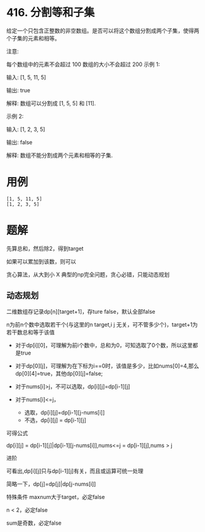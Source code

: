 # 416. 分割等和子集
给定一个只包含正整数的非空数组。是否可以将这个数组分割成两个子集，使得两个子集的元素和相等。

注意:

每个数组中的元素不会超过 100
数组的大小不会超过 200
示例 1:

输入: [1, 5, 11, 5]

输出: true

解释: 数组可以分割成 [1, 5, 5] 和 [11].
 

示例 2:

输入: [1, 2, 3, 5]

输出: false

解释: 数组不能分割成两个元素和相等的子集.

# 用例
```
[1, 5, 11, 5]
[1, 2, 3, 5]
```


# 题解

先算总和，然后除2，得到target

如果可以累加到该数，则可以

贪心算法，从大到小
X 典型的np完全问题，贪心必错，只能动态规划

## 动态规划

二维数组存记录dp[n][target+1]，存ture false，默认全部false

n为前n个数中选取若干个(与这里的n target,i j 无关，可不管多少个)，target+1为若干数总和等于该值

- 对于dp[i][0]，可理解为前i个数中，总和为0，可知选取了0个数，所以这里都是true
- 对于dp[0][j]，可理解为在下标为i==0时，该值是多少，比如nums[0]=4,那么dp[0][4]=true，其他dp[0][j]=false;

- 对于nums[i]>j，不可以选取，dp[i][j]=dp[i-1][j]

- 对于nums[i]<=j，
  - 选取，dp[i][j]=dp[i-1][j-nums[i]]
  - 不选，dp[i][j] = dp[i-1][j]

可得公式

dp[i][j] = dp[i-1][j]|dp[i-1][j-nums[i]],nums<=j
         = dp[i-1][j],nums > j

进阶

可看出,dp[i][j]只与dp[i-1][j]有关，而且或运算可统一处理

简略一下，dp[j]=dp[j]|dp[j-nums[i]]


特殊条件
maxnum大于target，必定false

n < 2，必定false

sum是奇数，必定false










